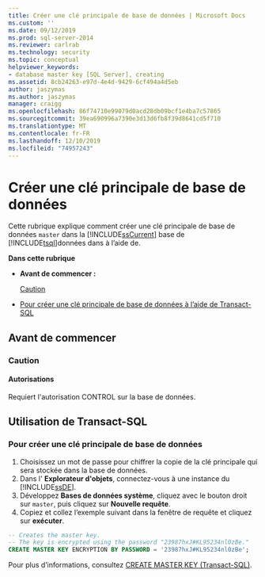 ```yaml
---
title: Créer une clé principale de base de données | Microsoft Docs
ms.custom: ''
ms.date: 09/12/2019
ms.prod: sql-server-2014
ms.reviewer: carlrab
ms.technology: security
ms.topic: conceptual
helpviewer_keywords:
- database master key [SQL Server], creating
ms.assetid: 8cb24263-e97d-4e4d-9429-6cf494a4d5eb
author: jaszymas
ms.author: jaszymas
manager: craigg
ms.openlocfilehash: 86f74710e99079d0acd28db09bcf1e4ba7c57865
ms.sourcegitcommit: 39ea690996a7390e3d13d6fb8f39d8641cd5f710
ms.translationtype: MT
ms.contentlocale: fr-FR
ms.lasthandoff: 12/10/2019
ms.locfileid: "74957243"
---
```

# <a name="create-a-database-master-key"></a>Créer une clé principale de base de données

Cette rubrique explique comment créer une clé principale de base de données `master` dans la [!INCLUDE[ssCurrent](../../../includes/sscurrent-md.md)] base de [!INCLUDE[tsql](../../../includes/tsql-md.md)]données dans à l’aide de.

**Dans cette rubrique**

- **Avant de commencer :**

  [Caution](#Security)

- [Pour créer une clé principale de base de données à l’aide de Transact-SQL](#TsqlProcedure)

## <a name="BeforeYouBegin"></a>Avant de commencer

### <a name="Security"></a>Caution

#### <a name="Permissions"></a>Autorisations

Requiert l'autorisation CONTROL sur la base de données.

## <a name="TsqlProcedure"></a>Utilisation de Transact-SQL

### <a name="to-create-a-database-master-key"></a>Pour créer une clé principale de base de données

1. Choisissez un mot de passe pour chiffrer la copie de la clé principale qui sera stockée dans la base de données.
2. Dans l' **Explorateur d'objets**, connectez-vous à une instance du [!INCLUDE[ssDE](../../../includes/ssde-md.md)].
3. Développez **Bases de données système**, cliquez avec le bouton droit sur `master`, puis cliquez sur **Nouvelle requête**.
4. Copiez et collez l’exemple suivant dans la fenêtre de requête et cliquez sur **exécuter**.

  ```sql
  -- Creates the master key.
  -- The key is encrypted using the password "23987hxJ#KL95234nl0zBe."
  CREATE MASTER KEY ENCRYPTION BY PASSWORD = '23987hxJ#KL95234nl0zBe';
```

Pour plus d’informations, consultez [CREATE MASTER KEY &#40;Transact-SQL&#41;](/sql/t-sql/statements/create-master-key-transact-sql).
